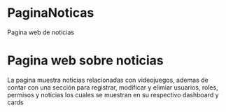# PaginaNoticas
Pagina web de noticias 

# Pagina web sobre noticias 
 La pagina muestra noticias relacionadas con videojuegos, ademas de contar con una sección para registrar, modificar y elimiar usuarios, roles, permisos y noticias
 los cuales se muestran en su respectivo dashboard y cards 
